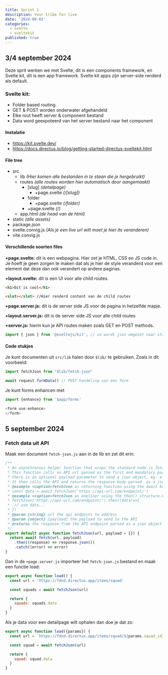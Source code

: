 ```yaml
---
title: Sprint 1
description: Your tribe for live
date: '2024-09-02'
categories:
  - svelte
  - sveltekit
published: true
---
```


## 3/4 september 2024
Deze sprit werken we met Svelte, dit is een components framework, en Svelte kit, dit is een app framework. Svelte kit apps zijn server-side renderd als default. 

### Svelte kit: 
- Folder based routing. 
- GET & POST worden onderwater afgehandeld
- Elke rout heeft server & component bestand
- Data word geexpoteerd van het server bestand naar het component

#### Instalatie
- https://kit.svelte.dev/
- https://docs.directus.io/blog/getting-started-directus-sveltekit.html

#### File tree
- src
  - lib *(Hier komen alle bestanden in te staan die je hergebruikt)*
  - routes *(alle routes worden hier automatisch door aangemaakt)*
    - [slug] *(detailpage)*
      - +page.svelte *(/[slug])*
    - folder
      - +page.svelte *(/folder)*
    - +page.svelte *(/)*
  - app.html *(de head van de html)*
- static *(alle assets)*
- package.json
- svelte.convig.js *(Als je een live url wilt moet je hier its veranderen)*
- vite.convig.js

#### Verschillende soorten files
**+page.svelte:** dit is een webpagina. Hier zet je HTML, CSS en JS code in. Je hoeft je geen zorgen te maken dat als je hier de style veranderd voor een element dat deze dan ook verandert op andere paginas.

**+layout.svelte:** dit is een UI voor alle child routes.
```html
<h1>Dit is cool</h1>

<slot></slot> //Hier renderd content van de child routes

```
**+page.server.js:** dit is de server side JS voor de pagina in hetzelfde mapje.

**+layout.server.js:** dit is de server side JS voor alle child routes

**+server.js:** hierin kun je API routes maken zoals GET en POST methods.

```js
import { json } from '@sveltejs/kit'; // zo wordt json omgezet naar string
```

#### Code stukjes
Je kunt documenten uit `src/lib` halen door `$lib/` te gebruiken. Zoals in dit voorbeeld:
```js
import fetchJson from "$lib/fetch-json"
```

```js
await request.formData() // POST handeling van een form
```

Je kunt forms enhancen met 
```js
import {enhance} from '$app/forms'

<form use:enhance>
</form>
```

## 5 september 2024
### Fetch data uit API
Maak een document `fetch-json.js` aan in de lib en zet dit erin:
```js
/**
 * An asynchronous helper function that wraps the standard node.js fetch API.
 * This function calls an API url passed as the first and mandatory parameter,
 * there is an optional payload parameter to send a json object, eg. a filter.
 * It then calls the API and returns the response body parsed  as a json object.
 * @example <caption>fetchJson as returning function using the await keyword</caption>
 * const data = await fetchJson('https://api-url.com/endpoint/')
 * @example <caption>fetchJson as oneliner using the then() structure.</caption>
 * fetchJson('https://api-url.com/endpoint/').then((data)=>{
 *  // use data...
 * })
 * @param {string} url the api endpoint to address
 * @param {object} [payload] the payload to send to the API
 * @returns the response from the API endpoint parsed as a json object
 */
export default async function fetchJson(url, payload = {}) {
  return await fetch(url, payload)
    .then((response) => response.json())
    .catch((error) => error)
}
```

Dan in de `+page.server.js` importeer het `fetch-json.js` bestand en maak een functie load:
```js
export async function load() {
  const url = 'https://fdnd.directus.app/items/squad'

  const squads = await fetchJson(url)

  return {
    squads: squads.data
  }
}
```

Als je data voor een detailpage wilt ophalen dan doe je dat zo:
```js
export async function load({params}) {
  const url = `https://fdnd.directus.app/items/squad/${params.squad_id}`

  const squad = await fetchJson(url)

  return {
    squad: squad.data
  }
}
```